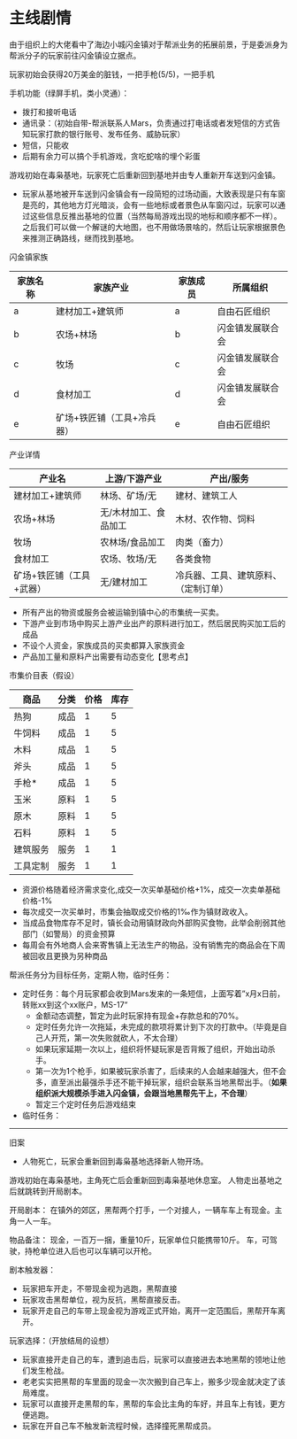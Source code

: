# 主线剧情

由于组织上的大佬看中了海边小城闪金镇对于帮派业务的拓展前景，于是委派身为帮派分子的玩家前往闪金镇设立据点。



玩家初始会获得20万美金的脏钱，一把手枪(5/5)，一把手机

   手机功能（绿屏手机，类小灵通）：

- 拨打和接听电话
- 通讯录：（初始自带-帮派联系人Mars，负责通过打电话或者发短信的方式告知玩家打款的银行账号、发布任务、威胁玩家）
- 短信，只能收
- 后期有余力可以搞个手机游戏，贪吃蛇啥的埋个彩蛋



游戏初始在毒枭基地，玩家死亡后重新回到基地并由专人重新开车送到闪金镇。

- 玩家从基地被开车送到闪金镇会有一段简短的过场动画，大致表现是只有车窗是亮的，其他地方灯光暗淡，会有一些地标或者景色从车窗闪过，玩家可以通过这些信息反推出基地的位置（当然每局游戏出现的地标和顺序都不一样）。之后我们可以做一个解谜的大地图，也不用做场景啥的，然后让玩家根据景色来推测正确路线，继而找到基地。




闪金镇家族

| 家族名称 | 家族产业                   | 家族成员 | 所属组织         |
| -------- | -------------------------- | -------- | ---------------- |
| a        | 建材加工+建筑师            | a        | 自由石匠组织     |
| b        | 农场+林场                  | b        | 闪金镇发展联合会 |
| c        | 牧场                       | c        | 闪金镇发展联合会 |
| d        | 食材加工                   | d        | 闪金镇发展联合会 |
| e        | 矿场+铁匠铺（工具+冷兵器） | e        | 自由石匠组织     |

产业详情

| 产业名                   | 上游/下游产业         | 产出/服务                            |
| ------------------------ | --------------------- | ------------------------------------ |
| 建材加工+建筑师          | 林场、矿场/无         | 建材、建筑工人                       |
| 农场+林场                | 无/木材加工、食品加工 | 木材、农作物、饲料                   |
| 牧场                     | 农林场/食品加工       | 肉类（畜力）                         |
| 食材加工                 | 农场、牧场/无         | 各类食物                             |
| 矿场+铁匠铺（工具+武器） | 无/建材加工           | 冷兵器、工具、建筑原料、（定制订单） |

- 所有产出的物资或服务会被运输到镇中心的市集统一买卖。
- 下游产业到市场中购买上游产业出产的原料进行加工，然后居民购买加工后的成品
- 不设个人资金，家族成员的买卖都算入家族资金
- 产品加工量和原料产出需要有动态变化【思考点】



市集价目表（假设）

| 商品     | 分类 | 价格 | 库存 |
| -------- | ---- | ---- | ---- |
| 热狗     | 成品 | 1    | 5    |
| 牛饲料   | 成品 | 1    | 5    |
| 木料     | 成品 | 1    | 5    |
| 斧头     | 成品 | 1    | 5    |
| 手枪*    | 成品 | 1    | 5    |
| 玉米     | 原料 | 1    | 5    |
| 原木     | 原料 | 1    | 5    |
| 石料     | 原料 | 1    | 5    |
| 建筑服务 | 服务 | 1    | 1    |
| 工具定制 | 服务 | 1    | 1    |

- 资源价格随着经济需求变化,成交一次买单基础价格+1%，成交一次卖单基础价格-1%
- 每次成交一次买单时，市集会抽取成交价格的1‰作为镇财政收入。
- 当成品食物库存不足时，镇长会动用镇财政向外部购买食物，此举会削弱其他部门（如警局）的资金预算
- 每周会有外地商人会来寄售镇上无法生产的物品，没有销售完的商品会在下周被回收且更换为另种商品





帮派任务分为目标任务，定期人物，临时任务：

- 定时任务：每个月玩家都会收到Mars发来的一条短信，上面写着”x月x日前，转账xx到这个xx账户，MS-17“
    - 金额动态调整，暂定为此时玩家持有现金+存款总和的70%。
    - 定时任务允许一次拖延，未完成的款项将累计到下次的打款中。（毕竟是自己人开荒，第一次失败就砍人，不太合理）
    - 如果玩家延期一次以上，组织将怀疑玩家是否背叛了组织，开始出动杀手。
    - 第一次为1个枪手，如果被玩家杀害了，后续来的人会越来越强大，但不会多，直至派出最强杀手还不能干掉玩家，组织会联系当地黑帮出手。（**如果组织派大规模杀手进入闪金镇，会跟当地黑帮先干上，不合理**）
    - 暂定三个定时任务后游戏结束
- 临时任务：

---

旧案



- 人物死亡，玩家会重新回到毒枭基地选择新人物开场。

游戏初始在毒枭基地，主角死亡后会重新回到毒枭基地休息室。
人物走出基地之后就跳转到开局剧本。

开局剧本：
在镇外的郊区，黑帮两个打手，一个对接人，一辆车车上有现金。主角一人一车。

物品备注：
现金，一百万一捆，重量10斤，玩家单位只能携带10斤。
车，可驾驶，持枪单位进入后也可以车辆可以开枪。

剧本触发器：

- 玩家把车开走，不带现金视为逃跑，黑帮直接
- 玩家攻击黑帮单位，视为反抗，黑帮直接反击。
- 玩家开走自己的车带上现金视为游戏正式开始，离开一定范围后，黑帮开车离开。

玩家选择：（开放结局的设想）

- 玩家直接开走自己的车，遭到追击后，玩家可以直接进去本地黑帮的领地让他们发生枪战。
- 老老实实把黑帮的车里面的现金一次次搬到自己车上，搬多少现金就决定了该局难度。
- 玩家可以直接开走黑帮的车，黑帮的车会比主角的车好，并且车上有钱，更方便逃跑。
- 玩家在开自己车不触发新流程时候，选择撞死黑帮成员。